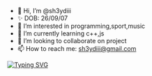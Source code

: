 - 👋 Hi, I’m @sh3ydiii
- ✨ DOB: 26/09/07
- 👀 I’m interested in programming,sport,music
- 🌱 I’m currently learning c++,js
- 💞️ I’m looking to collaborate on project
- 📫 How to reach me: sh3ydiii@gmail.com

[![Typing SVG](https://readme-typing-svg.herokuapp.com?color=%2336BCF7&lines=Backend-Developer)](https://git.io/typing-svg)
<!---
sh3ydiii/sh3ydiii is a ✨ special ✨ repository because its `README.md` (this file) appears on your GitHub profile.
You can click the Preview link to take a look at your changes.
--->
